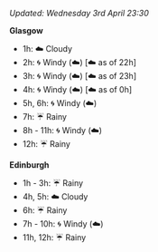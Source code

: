 *Updated: Wednesday 3rd April 23:30*

**Glasgow**

* 1h: :cloud: Cloudy
* 2h: :cyclone: Windy (:cloud:) [:cloud: as of 22h]
* 3h: :cyclone: Windy (:cloud:) [:cloud: as of 23h]
* 4h: :cyclone: Windy (:cloud:) [:cloud: as of 0h]
* 5h, 6h: :cyclone: Windy (:cloud:)
* 7h: :umbrella: Rainy
* 8h - 11h: :cyclone: Windy (:cloud:)
* 12h: :umbrella: Rainy

**Edinburgh**

* 1h - 3h: :umbrella: Rainy
* 4h, 5h: :cloud: Cloudy
* 6h: :umbrella: Rainy
* 7h - 10h: :cyclone: Windy (:cloud:)
* 11h, 12h: :umbrella: Rainy
